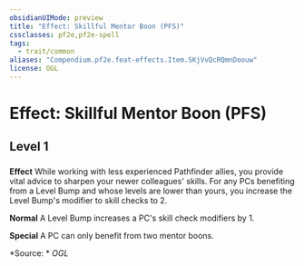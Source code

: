 ```yaml
---
obsidianUIMode: preview
title: "Effect: Skillful Mentor Boon (PFS)"
cssclasses: pf2e,pf2e-spell
tags:
  - trait/common
aliases: "Compendium.pf2e.feat-effects.Item.SKjVvQcRQmnDoouw"
license: OGL
---
```

# Effect: Skillful Mentor Boon (PFS)
## Level 1
### 






**Effect** While working with less experienced Pathfinder allies, you provide vital advice to sharpen your newer colleagues' skills. For any PCs benefiting from a Level Bump and whose levels are lower than yours, you increase the Level Bump's modifier to skill checks to 2.

**Normal** A Level Bump increases a PC's skill check modifiers by 1.

**Special** A PC can only benefit from two mentor boons.

*Source: *
*OGL*